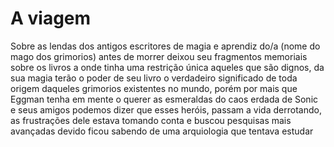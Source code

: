 # A viagem
Sobre as lendas dos antigos escritores de magia e aprendiz do/a (nome do mago dos grimorios) antes de morrer deixou seu fragmentos memoriais sobre os livros a onde tinha uma restrição única aqueles que são dignos, da sua magia terão o poder de seu livro o verdadeiro significado de toda origem daqueles grimorios existentes no mundo, porém por mais que Eggman tenha em mente o querer as esmeraldas do caos erdada de Sonic e seus amigos podemos dizer que esses heróis, passam a vida derrotando, as frustrações dele estava tomando conta e buscou pesquisas mais avançadas devido ficou sabendo de uma arquiologia que tentava estudar
<!--stackedit_data:
eyJoaXN0b3J5IjpbLTgyNDc2NDA3NSwxNzI1MzY1ODcxLDEwMT
k0ODAzMDUsMTYzMjY4NTU4MiwtMjA4ODc0NjYxMl19
-->